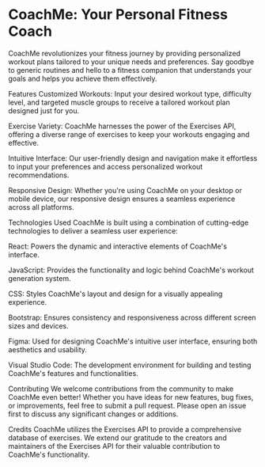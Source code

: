 # CoachMe: Your Personal Fitness Coach
CoachMe revolutionizes your fitness journey by providing personalized workout plans tailored to your unique needs and preferences. Say goodbye to generic routines and hello to a fitness companion that understands your goals and helps you achieve them effectively.

Features
Customized Workouts: Input your desired workout type, difficulty level, and targeted muscle groups to receive a tailored workout plan designed just for you.

Exercise Variety: CoachMe harnesses the power of the Exercises API, offering a diverse range of exercises to keep your workouts engaging and effective.

Intuitive Interface: Our user-friendly design and navigation make it effortless to input your preferences and access personalized workout recommendations.

Responsive Design: Whether you're using CoachMe on your desktop or mobile device, our responsive design ensures a seamless experience across all platforms.

Technologies Used
CoachMe is built using a combination of cutting-edge technologies to deliver a seamless user experience:

React: Powers the dynamic and interactive elements of CoachMe's interface.

JavaScript: Provides the functionality and logic behind CoachMe's workout generation system.

CSS: Styles CoachMe's layout and design for a visually appealing experience.

Bootstrap: Ensures consistency and responsiveness across different screen sizes and devices.

Figma: Used for designing CoachMe's intuitive user interface, ensuring both aesthetics and usability.

Visual Studio Code: The development environment for building and testing CoachMe's features and functionalities.

Contributing
We welcome contributions from the community to make CoachMe even better! Whether you have ideas for new features, bug fixes, or improvements, feel free to submit a pull request. Please open an issue first to discuss any significant changes or additions.

Credits
CoachMe utilizes the Exercises API to provide a comprehensive database of exercises. We extend our gratitude to the creators and maintainers of the Exercises API for their valuable contribution to CoachMe's functionality.

